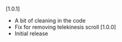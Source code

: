 [1.0.1]
- A bit of cleaning in the code
- Fix for removing telekinesis scroll
[1.0.0]
- Initial release